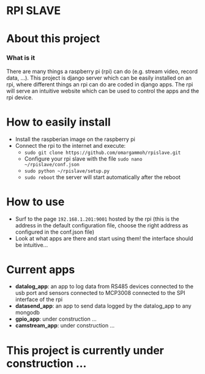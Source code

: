 # RPI SLAVE

# About this project #

### What is it ###
There are many things a raspberry pi (rpi) can do (e.g. stream video, record data, ...).
This project is django server which can be easily installed on an rpi, where different things an rpi can do are coded in django apps. The rpi will serve an intuitive website which can be used to control the apps and the rpi device.

# How to easily install #
* Install the raspberian image on the raspberry pi
* Connect the rpi to the internet and execute:
  * `sudo git clone https://github.com/omargammoh/rpislave.git`
  * Configure your rpi slave with the file `sudo nano ~/rpislave/conf.json`
  * `sudo python ~/rpislave/setup.py`
  * `sudo reboot` the server will start automatically after the reboot

# How to use #
* Surf to the page `192.168.1.201:9001` hosted by the rpi (this is the address in the default configuration file, choose the right address as configured in the conf.json file)
* Look at what apps are there and start using them! the interface should be intuitive...

# Current apps #
  * <b>datalog_app</b>: an app to log data from RS485 devices connected to the usb port and sensors connected to MCP3008 connected to the SPI interface of the rpi 
  * <b>datasend_app</b>: an app to send data logged by the datalog_app to any mongodb
  * <b>gpio_app</b>: under construction ...
  * <b>camstream_app</b>: under construction ...

# This project is currently under construction ... #
